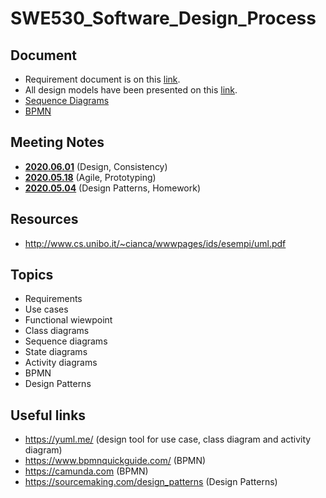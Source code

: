 # SWE530_Software_Design_Process

## Document
- Requirement document is on this [link](https://docs.google.com/document/d/1w4B08IiIjVeXNd545qPjnCte0B4CYUN-fI-x1gxcGdA/edit?usp=sharing).
- All design models have been presented on this [link](https://app.diagrams.net/#G1lSA8u8_Z3yjLp5fA2TU-Dd_FQjyFFHml). 
- [Sequence Diagrams](https://app.lucidchart.com/invitations/accept/690d5082-b56e-4b27-bc6a-c7e5869a983d)
- [BPMN](https://app.lucidchart.com/invitations/accept/6ec6da6a-e4ac-4572-9753-3959108948af)

## Meeting Notes
- [**2020.06.01**](https://github.com/hasangokce/swe530-software-design-process/wiki/%E2%9C%8D-Meeting-2020.06.01) (Design, Consistency)
- [**2020.05.18**](https://github.com/hasangokce/swe530-software-design-process/wiki/%E2%9C%8D-Meeting-2020.05.18) (Agile, Prototyping)
- [**2020.05.04**](https://github.com/hasangokce/swe530-software-design-process/wiki/%E2%9C%8D-Meeting-2020.05.04) (Design Patterns, Homework)


## Resources
 - http://www.cs.unibo.it/~cianca/wwwpages/ids/esempi/uml.pdf

## Topics
- Requirements
- Use cases
- Functional wiewpoint
- Class diagrams
- Sequence diagrams
- State diagrams
- Activity diagrams
- BPMN 
- Design Patterns
      
## Useful links
- https://yuml.me/ (design tool for use case, class diagram and activity diagram)
- https://www.bpmnquickguide.com/ (BPMN)
- https://camunda.com (BPMN)
- https://sourcemaking.com/design_patterns (Design Patterns)


